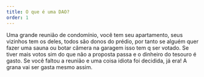 ```yaml
---
title: O que é uma DAO?
order: 1
---
```


Uma grande reunião de condomínio, você tem seu apartamento, seus vizinhos tem os deles, todos são donos do prédio, por tanto se alguém quer fazer uma sauna ou botar câmera na garagem isso tem q ser votado. Se tiver mais votos sim do que não a proposta passa e o dinheiro do tesouro é gasto. Se você faltou a reunião e uma coisa idiota foi decidida, já era! A grana vai ser gasta mesmo assim.
